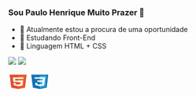 ### Sou Paulo Henrique Muito Prazer  👋

- 🔭 Atualmente estou a procura de uma oportunidade 
- 🌱 Estudando Front-End
- 🤔 Linguagem HTML + CSS

<div>
  <a href-"https://github.com/PauloPH12">
  <img height="180em" src="https://github-readme-stats.vercel.app/api?username=PauloPH12&show_icons=true&theme=dark&include_all_commits=true&count_private=true"/>
 <img height="180em" src="https://github-readme-stats.vercel.app/api/top-langs/?username=PauloPH12&layout=compact&langs_count=16&theme=dark"/>
</div>

<div style="display: inline_block"><br>
 <img align="center" alt="Paulo-HTML" height="30" width="40" src="https://raw.githubusercontent.com/devicons/devicon/master/icons/html5/html5-original.svg">
  <img align="center" alt="Paulo-CSS" height="30" width="40" src="https://raw.githubusercontent.com/devicons/devicon/master/icons/css3/css3-original.svg">

</div>
